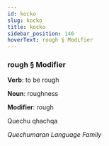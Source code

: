 ```yaml
---
id: kocko
slug: kocko
title: kocko
sidebar_position: 146
hoverText: rough § Modifier
---
```


### rough § Modifier

**Verb**: to be rough

**Noun**: roughness

**Modifier**: rough

Quechu qhachqa 

*Quechumaran Language Family*